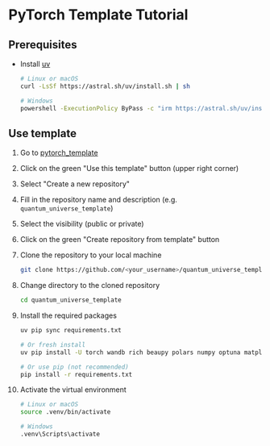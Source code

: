 # PyTorch Template Tutorial

## Prerequisites

- Install [uv](https://docs.astral.sh/uv/)
  ```bash
  # Linux or macOS
  curl -LsSf https://astral.sh/uv/install.sh | sh

  # Windows
  powershell -ExecutionPolicy ByPass -c "irm https://astral.sh/uv/install.ps1 | iex"
  ```

## Use template

1. Go to [pytorch_template](https://github.com/Axect/pytorch_template)

2. Click on the green "Use this template" button (upper right corner)

3. Select "Create a new repository"

4. Fill in the repository name and description (e.g. `quantum_universe_template`)

5. Select the visibility (public or private)

6. Click on the green "Create repository from template" button

7. Clone the repository to your local machine
   ```bash
   git clone https://github.com/<your_username>/quantum_universe_template
   ```

8. Change directory to the cloned repository
   ```bash
   cd quantum_universe_template
   ```

9. Install the required packages
   ```bash
   uv pip sync requirements.txt

   # Or fresh install
   uv pip install -U torch wandb rich beaupy polars numpy optuna matplotlib scienceplots

   # Or use pip (not recommended)
   pip install -r requirements.txt
   ```

10. Activate the virtual environment
    ```bash
    # Linux or macOS
    source .venv/bin/activate

    # Windows
    .venv\Scripts\activate
    ```

